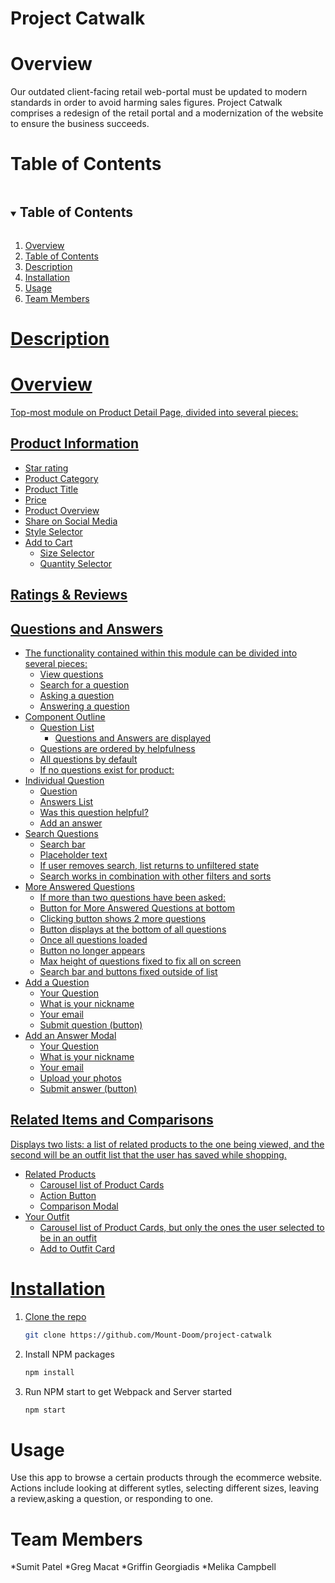 # Project Catwalk

# Overview
Our outdated client-facing retail web-portal must be updated to modern standards in order to avoid harming sales figures. Project Catwalk comprises a redesign of the retail portal and a modernization of the website to ensure the business succeeds.

# Table of Contents
<details open="open">
  <summary><h2 style="display: inline-block">Table of Contents</h2></summary>
    <ol>
      <li> <a href="#Overview">Overview </li>
      <li> <a href="#Table of Contents">Table of Contents</li>
      <li> <a href="#Description">Description </li>
      <li> <a href="#Installation">Installation </li>
      <li> <a href="#Usage">Usage </li>
      <li> <a href="#Team Members">Team Members </li>
    </ol>
</details>

# Description

# Overview
Top-most module on Product Detail Page, divided into several pieces:
## Product Information
  * Star rating
  * Product Category
  * Product Title
  * Price
  * Product Overview
  * Share on Social Media
  * Style Selector
  * Add to Cart
    * Size Selector
    * Quantity Selector

## Ratings & Reviews


## Questions and Answers
* The functionality contained within this module can be divided into several pieces:
    * View questions
    * Search for a question
    * Asking a question
    * Answering a question
* Component Outline
  * Question List
    * Questions and Answers are displayed
  * Questions are ordered by helpfulness
  * All questions by default
  * If no questions exist for product:
* Individual Question
  * Question
  * Answers List
  * Was this question helpful?
  * Add an answer
* Search Questions
  * Search bar
  * Placeholder text
  * If user removes search, list returns to unfiltered state
  * Search works in combination with other filters and sorts
* More Answered Questions
  * If more than two questions have been asked:
  * Button for More Answered Questions at bottom
  * Clicking button shows 2 more questions
  * Button displays at the bottom of all questions
  * Once all questions loaded
  * Button no longer appears
  * Max height of questions fixed to fix all on screen
  * Search bar and buttons fixed outside of list
* Add a Question
  * Your Question
  * What is your nickname
  * Your email
  * Submit question (button)
* Add an Answer Modal
  * Your Question
  * What is your nickname
  * Your email
  * Upload your photos
  * Submit answer (button)

## Related Items and Comparisons
Displays two lists: a list of related products to the one being viewed, and the second will be an outfit list that the user has saved while shopping.
  * Related Products
    * Carousel list of Product Cards
    * Action Button
    * Comparison Modal
  * Your Outfit
    * Carousel list of Product Cards, but only the ones the user selected to be in an outfit
    * Add to Outfit Card


# Installation
1. Clone the repo
   ```sh
   git clone https://github.com/Mount-Doom/project-catwalk
   ```
2. Install NPM packages
   ```sh
   npm install
3. Run NPM start to get Webpack and Server started
   ```sh
   npm start

# Usage
Use this app to browse a certain products through the ecommerce website. Actions include looking at different sytles, selecting different sizes,
leaving a review,asking a question, or responding to one.

# Team Members
*Sumit Patel
*Greg Macat
*Griffin Georgiadis
*Melika Campbell


